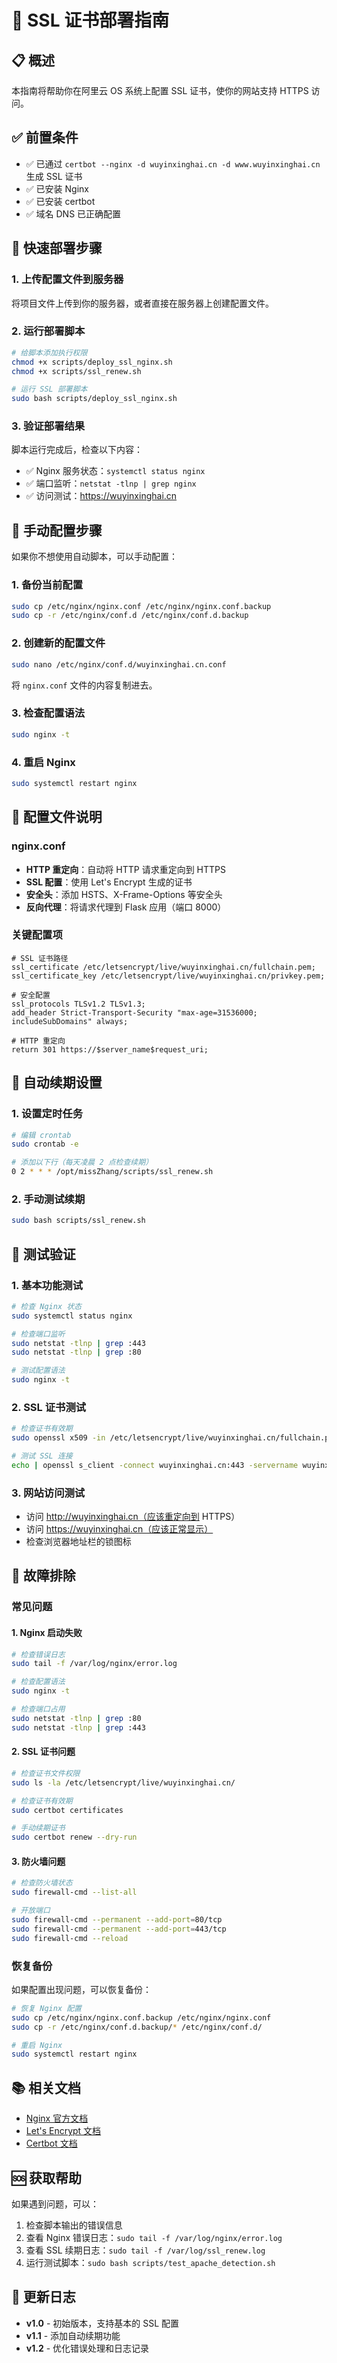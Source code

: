 # 🔐 SSL 证书部署指南

## 📋 概述

本指南将帮助你在阿里云 OS 系统上配置 SSL 证书，使你的网站支持 HTTPS 访问。

## ✅ 前置条件

- ✅ 已通过 `certbot --nginx -d wuyinxinghai.cn -d www.wuyinxinghai.cn` 生成 SSL 证书
- ✅ 已安装 Nginx
- ✅ 已安装 certbot
- ✅ 域名 DNS 已正确配置

## 🚀 快速部署步骤

### 1. 上传配置文件到服务器

将项目文件上传到你的服务器，或者直接在服务器上创建配置文件。

### 2. 运行部署脚本

```bash
# 给脚本添加执行权限
chmod +x scripts/deploy_ssl_nginx.sh
chmod +x scripts/ssl_renew.sh

# 运行 SSL 部署脚本
sudo bash scripts/deploy_ssl_nginx.sh
```

### 3. 验证部署结果

脚本运行完成后，检查以下内容：

- ✅ Nginx 服务状态：`systemctl status nginx`
- ✅ 端口监听：`netstat -tlnp | grep nginx`
- ✅ 访问测试：https://wuyinxinghai.cn

## 🔧 手动配置步骤

如果你不想使用自动脚本，可以手动配置：

### 1. 备份当前配置

```bash
sudo cp /etc/nginx/nginx.conf /etc/nginx/nginx.conf.backup
sudo cp -r /etc/nginx/conf.d /etc/nginx/conf.d.backup
```

### 2. 创建新的配置文件

```bash
sudo nano /etc/nginx/conf.d/wuyinxinghai.cn.conf
```

将 `nginx.conf` 文件的内容复制进去。

### 3. 检查配置语法

```bash
sudo nginx -t
```

### 4. 重启 Nginx

```bash
sudo systemctl restart nginx
```

## 📁 配置文件说明

### nginx.conf

- **HTTP 重定向**：自动将 HTTP 请求重定向到 HTTPS
- **SSL 配置**：使用 Let's Encrypt 生成的证书
- **安全头**：添加 HSTS、X-Frame-Options 等安全头
- **反向代理**：将请求代理到 Flask 应用（端口 8000）

### 关键配置项

```nginx
# SSL 证书路径
ssl_certificate /etc/letsencrypt/live/wuyinxinghai.cn/fullchain.pem;
ssl_certificate_key /etc/letsencrypt/live/wuyinxinghai.cn/privkey.pem;

# 安全配置
ssl_protocols TLSv1.2 TLSv1.3;
add_header Strict-Transport-Security "max-age=31536000; includeSubDomains" always;

# HTTP 重定向
return 301 https://$server_name$request_uri;
```

## 🔄 自动续期设置

### 1. 设置定时任务

```bash
# 编辑 crontab
sudo crontab -e

# 添加以下行（每天凌晨 2 点检查续期）
0 2 * * * /opt/missZhang/scripts/ssl_renew.sh
```

### 2. 手动测试续期

```bash
sudo bash scripts/ssl_renew.sh
```

## 🧪 测试验证

### 1. 基本功能测试

```bash
# 检查 Nginx 状态
sudo systemctl status nginx

# 检查端口监听
sudo netstat -tlnp | grep :443
sudo netstat -tlnp | grep :80

# 测试配置语法
sudo nginx -t
```

### 2. SSL 证书测试

```bash
# 检查证书有效期
sudo openssl x509 -in /etc/letsencrypt/live/wuyinxinghai.cn/fullchain.pem -noout -dates

# 测试 SSL 连接
echo | openssl s_client -connect wuyinxinghai.cn:443 -servername wuyinxinghai.cn
```

### 3. 网站访问测试

- 访问 http://wuyinxinghai.cn（应该重定向到 HTTPS）
- 访问 https://wuyinxinghai.cn（应该正常显示）
- 检查浏览器地址栏的锁图标

## 🚨 故障排除

### 常见问题

#### 1. Nginx 启动失败

```bash
# 检查错误日志
sudo tail -f /var/log/nginx/error.log

# 检查配置语法
sudo nginx -t

# 检查端口占用
sudo netstat -tlnp | grep :80
sudo netstat -tlnp | grep :443
```

#### 2. SSL 证书问题

```bash
# 检查证书文件权限
sudo ls -la /etc/letsencrypt/live/wuyinxinghai.cn/

# 检查证书有效期
sudo certbot certificates

# 手动续期证书
sudo certbot renew --dry-run
```

#### 3. 防火墙问题

```bash
# 检查防火墙状态
sudo firewall-cmd --list-all

# 开放端口
sudo firewall-cmd --permanent --add-port=80/tcp
sudo firewall-cmd --permanent --add-port=443/tcp
sudo firewall-cmd --reload
```

### 恢复备份

如果配置出现问题，可以恢复备份：

```bash
# 恢复 Nginx 配置
sudo cp /etc/nginx/nginx.conf.backup /etc/nginx/nginx.conf
sudo cp -r /etc/nginx/conf.d.backup/* /etc/nginx/conf.d/

# 重启 Nginx
sudo systemctl restart nginx
```

## 📚 相关文档

- [Nginx 官方文档](http://nginx.org/en/docs/)
- [Let's Encrypt 文档](https://letsencrypt.org/docs/)
- [Certbot 文档](https://certbot.eff.org/docs/)

## 🆘 获取帮助

如果遇到问题，可以：

1. 检查脚本输出的错误信息
2. 查看 Nginx 错误日志：`sudo tail -f /var/log/nginx/error.log`
3. 查看 SSL 续期日志：`sudo tail -f /var/log/ssl_renew.log`
4. 运行测试脚本：`sudo bash scripts/test_apache_detection.sh`

## 📝 更新日志

- **v1.0** - 初始版本，支持基本的 SSL 配置
- **v1.1** - 添加自动续期功能
- **v1.2** - 优化错误处理和日志记录
